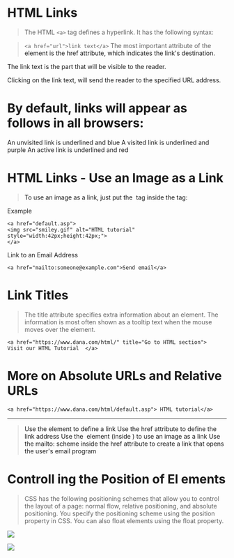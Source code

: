 # HTML Links

> The HTML `<a>` tag defines a hyperlink. It has the following syntax:

> `<a href="url">link text</a>`
> The most important attribute of the <a> element is the href attribute, which indicates the link's destination.

The link text is the part that will be visible to the reader.

Clicking on the link text, will send the reader to the specified URL address.




# By default, links will appear as follows in all browsers:

An unvisited link is underlined and blue
A visited link is underlined and purple
An active link is underlined and red



# HTML Links - Use an Image as a Link

> To use an image as a link, just put the <img> tag inside the <a> tag:


Example
```
<a href="default.asp">
<img src="smiley.gif" alt="HTML tutorial" style="width:42px;height:42px;">
</a>
```


Link to an Email Address

```
<a href="mailto:someone@example.com">Send email</a>

```


# Link Titles
> The title attribute specifies extra information about an element. The information is most often shown as a tooltip text when the mouse moves over the element.

```
<a href="https://www.dana.com/html/" title="Go to HTML section">  Visit our HTML Tutorial  </a>

```

# More on Absolute URLs and Relative URLs
```
<a href="https://www.dana.com/html/default.asp"> HTML tutorial</a>
```
<hr>

> Use the <a> element to define a link
> Use the href attribute to define the link address
> Use the <img> element (inside <a>) to use an image as a link
> Use the mailto: scheme inside the href attribute to create a link that opens the user's email program



# Controll ing the Position of El ements

> CSS has the following positioning schemes that allow you to control <br>
> the layout of a page: normal flow, relative positioning, and absolute <br>
> positioning. You specify the positioning scheme using the position <br>
> property in CSS. You can also float elements using the float property. <br>


![](https://miro.medium.com/max/1200/1*eQ1bD3AL6BXU6-dszAxd1g.png)


![](https://i.pinimg.com/originals/bd/bf/6c/bdbf6c0b0788d019e0c11e42b7225c5f.png)























